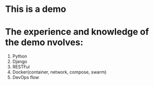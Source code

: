 # This is a demo

# The experience and knowledge of the demo nvolves:
1. Python 
2. Django
3. RESTFul
4. Docker(container, network, compose, swarm)
5. DevOps flow

